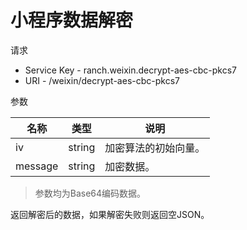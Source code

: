 # 小程序数据解密

请求
- Service Key - ranch.weixin.decrypt-aes-cbc-pkcs7
- URI - /weixin/decrypt-aes-cbc-pkcs7

参数

|名称|类型|说明|
|---|---|---|
|iv|string|加密算法的初始向量。|
|message|string|加密数据。|

> 参数均为Base64编码数据。

返回解密后的数据，如果解密失败则返回空JSON。
